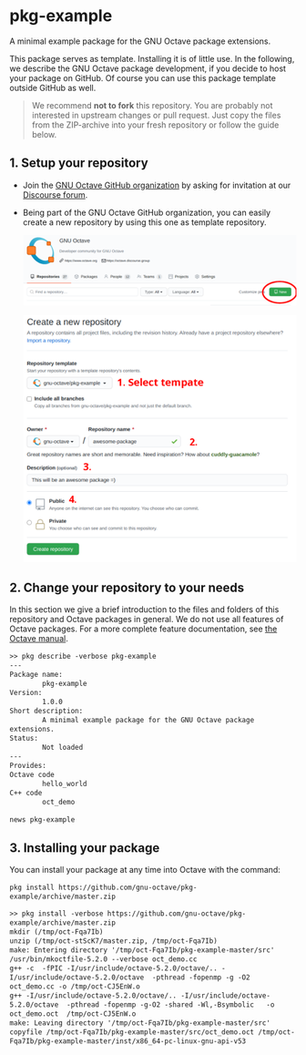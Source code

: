 # pkg-example

A minimal example package for the GNU Octave package extensions.

This package serves as template.  Installing it is of little use.
In the following, we describe the GNU Octave package development,
if you decide to host your package on GitHub.
Of course you can use this package template outside GitHub as well.

> We recommend **not to fork** this repository.
> You are probably not interested in upstream changes or pull request.
> Just copy the files from the ZIP-archive into your fresh repository
> or follow the guide below.


## 1. Setup your repository

- Join the [GNU Octave GitHub organization](https://github.com/gnu-octave)
  by asking for invitation at our
  [Discourse forum](https://octave.discourse.group/t/github-gitlab-organization-for-gnu-octave/178).

- Being part of the GNU Octave GitHub organization, you can easily create
  a new repository by using this one as template repository.

  ![img](doc/create_repo_1.png)

  ![img](doc/create_repo_2.png)


## 2. Change your repository to your needs

In this section we give a brief introduction to the files and folders of this
repository and Octave packages in general.  We do not use all features of
Octave packages.  For a more complete feature documentation, see
[the Octave manual](https://octave.org/doc/latest/Creating-Packages.html).

```
>> pkg describe -verbose pkg-example
---
Package name:
        pkg-example
Version:
        1.0.0
Short description:
        A minimal example package for the GNU Octave package extensions.
Status:
        Not loaded
---
Provides:
Octave code
        hello_world
C++ code
        oct_demo
```

`news pkg-example`


## 3. Installing your package

You can install your package at any time into Octave with the command:

    pkg install https://github.com/gnu-octave/pkg-example/archive/master.zip


```
>> pkg install -verbose https://github.com/gnu-octave/pkg-example/archive/master.zip
mkdir (/tmp/oct-Fqa7Ib)
unzip (/tmp/oct-stScK7/master.zip, /tmp/oct-Fqa7Ib)
make: Entering directory '/tmp/oct-Fqa7Ib/pkg-example-master/src'
/usr/bin/mkoctfile-5.2.0 --verbose oct_demo.cc
g++ -c  -fPIC -I/usr/include/octave-5.2.0/octave/.. -I/usr/include/octave-5.2.0/octave  -pthread -fopenmp -g -O2    oct_demo.cc -o /tmp/oct-CJ5EnW.o
g++ -I/usr/include/octave-5.2.0/octave/.. -I/usr/include/octave-5.2.0/octave  -pthread -fopenmp -g-O2 -shared -Wl,-Bsymbolic   -o oct_demo.oct  /tmp/oct-CJ5EnW.o
make: Leaving directory '/tmp/oct-Fqa7Ib/pkg-example-master/src'
copyfile /tmp/oct-Fqa7Ib/pkg-example-master/src/oct_demo.oct /tmp/oct-Fqa7Ib/pkg-example-master/inst/x86_64-pc-linux-gnu-api-v53
```
